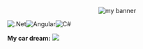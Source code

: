<p align="center">

<img src="https://img.freepik.com/free-vector/coding-system-banner_87720-2994.jpg?w=1800" alt="my banner">

</p>

![.Net](https://img.shields.io/badge/.NET-5C2D91?style=for-the-badge&logo=.net&logoColor=white)![Angular](https://img.shields.io/badge/angular-%23DD0031.svg?style=for-the-badge&logo=angular&logoColor=white)![C#](https://img.shields.io/badge/c%23-%23239120.svg?style=for-the-badge&logo=c-sharp&logoColor=white)

**My car dream:** <a href="https://cdn3.riastatic.com/photosnew/auto/photo/audi_rs5__431915308f.webp">
  <img src="https://aleen42.github.io/badges/src/audi.svg" />
</a>




